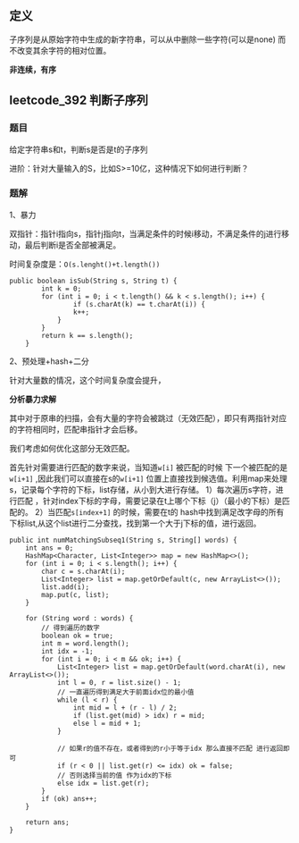 ## 定义

子序列是从原始字符中生成的新字符串，可以从中删除一些字符(可以是none) 而不改变其余字符的相对位置。

**非连续，有序**

## leetcode_392  判断子序列

### 题目

给定字符串s和t，判断s是否是t的子序列

进阶：针对大量输入的S，比如S>=10亿，这种情况下如何进行判断？

### 题解

1、暴力

双指针：指针i指向s，指针j指向t，当满足条件的时候i移动，不满足条件的j进行移动，最后判断i是否全部被满足。

时间复杂度是：`O(s.lenght()+t.length())`

```
public boolean isSub(String s, String t) {  
	    int k = 0;  
	    for (int i = 0; i < t.length() && k < s.length(); i++) {  
		        if (s.charAt(k) == t.charAt(i)) {  
	            k++;  
	        }  
	    }  
	    return k == s.length();  
	} 
```


2、预处理+hash+二分

针对大量数的情况，这个时间复杂度会提升，

**分析暴力求解**

其中对于原串的扫描，会有大量的字符会被跳过（无效匹配），即只有两指针对应的字符相同时，匹配串指针才会后移。

我们考虑如何优化这部分无效匹配。

首先针对需要进行匹配的数字来说，当知道`w[i]`  被匹配的时候 下一个被匹配的是`w[i+1]` ,因此我们可以直接在s的`w[i+1]` 位置上直接找到候选值。利用map来处理s，记录每个字符的下标，list存储，从小到大进行存储。
1）每次遍历s字符，进行匹配 ，针对index下标的字母，需要记录在t上哪个下标（j）（最小的下标）是匹配的。
2）当匹配`s[index+1]` 的时候，需要在t的 hash中找到满足改字母的所有下标list,从这个list进行二分查找，找到第一个大于j下标的值，进行返回。

```
public int numMatchingSubseq1(String s, String[] words) {  
    int ans = 0;  
    HashMap<Character, List<Integer>> map = new HashMap<>();  
    for (int i = 0; i < s.length(); i++) {  
        char c = s.charAt(i);  
        List<Integer> list = map.getOrDefault(c, new ArrayList<>());  
        list.add(i);  
        map.put(c, list);  
    }  
  
    for (String word : words) {  
        // 得到遍历的数字  
        boolean ok = true;  
        int m = word.length();  
        int idx = -1;  
        for (int i = 0; i < m && ok; i++) {  
            List<Integer> list = map.getOrDefault(word.charAt(i), new ArrayList<>());  
            int l = 0, r = list.size() - 1;  
            // 一直遍历得到满足大于前面idx位的最小值  
            while (l < r) {  
                int mid = l + (r - l) / 2;  
                if (list.get(mid) > idx) r = mid;  
                else l = mid + 1;  
            }  
  
            // 如果r的值不存在，或者得到的r小于等于idx 那么直接不匹配 进行返回即可  
            if (r < 0 || list.get(r) <= idx) ok = false;  
            // 否则选择当前的值 作为idx的下标  
            else idx = list.get(r);  
        }  
        if (ok) ans++;  
    }  
  
    return ans;  
}
```





